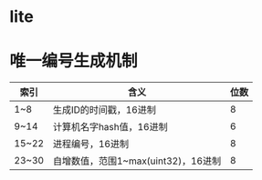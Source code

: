 # lite

# 唯一编号生成机制

| 索引  | 含义                                | 位数 |
| ----- | ----------------------------------- | ---- |
| 1~8   | 生成ID的时间戳，16进制              | 8    |
| 9~14  | 计算机名字hash值，16进制            | 6    |
| 15~22 | 进程编号，16进制                    | 8    |
| 23~30 | 自增数值，范围1~max(uint32)，16进制 | 8    |
